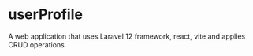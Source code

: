 # userProfile
A web application that uses Laravel 12 framework, react, vite and applies CRUD operations
